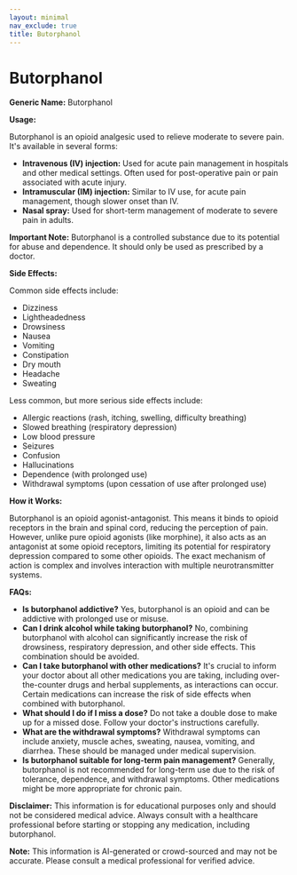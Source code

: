 ```yaml
---
layout: minimal
nav_exclude: true
title: Butorphanol
---
```


# Butorphanol

**Generic Name:** Butorphanol

**Usage:**

Butorphanol is an opioid analgesic used to relieve moderate to severe pain.  It's available in several forms:

* **Intravenous (IV) injection:**  Used for acute pain management in hospitals and other medical settings.  Often used for post-operative pain or pain associated with acute injury.
* **Intramuscular (IM) injection:** Similar to IV use, for acute pain management, though slower onset than IV.
* **Nasal spray:** Used for short-term management of moderate to severe pain in adults.


**Important Note:** Butorphanol is a controlled substance due to its potential for abuse and dependence. It should only be used as prescribed by a doctor.


**Side Effects:**

Common side effects include:

* Dizziness
* Lightheadedness
* Drowsiness
* Nausea
* Vomiting
* Constipation
* Dry mouth
* Headache
* Sweating

Less common, but more serious side effects include:

* Allergic reactions (rash, itching, swelling, difficulty breathing)
* Slowed breathing (respiratory depression)
* Low blood pressure
* Seizures
* Confusion
* Hallucinations
* Dependence (with prolonged use)
* Withdrawal symptoms (upon cessation of use after prolonged use)


**How it Works:**

Butorphanol is an opioid agonist-antagonist. This means it binds to opioid receptors in the brain and spinal cord, reducing the perception of pain.  However, unlike pure opioid agonists (like morphine), it also acts as an antagonist at some opioid receptors, limiting its potential for respiratory depression compared to some other opioids.  The exact mechanism of action is complex and involves interaction with multiple neurotransmitter systems.


**FAQs:**

* **Is butorphanol addictive?** Yes, butorphanol is an opioid and can be addictive with prolonged use or misuse.
* **Can I drink alcohol while taking butorphanol?** No, combining butorphanol with alcohol can significantly increase the risk of drowsiness, respiratory depression, and other side effects.  This combination should be avoided.
* **Can I take butorphanol with other medications?**  It's crucial to inform your doctor about all other medications you are taking, including over-the-counter drugs and herbal supplements, as interactions can occur.  Certain medications can increase the risk of side effects when combined with butorphanol.
* **What should I do if I miss a dose?**  Do not take a double dose to make up for a missed dose.  Follow your doctor's instructions carefully.
* **What are the withdrawal symptoms?**  Withdrawal symptoms can include anxiety, muscle aches, sweating, nausea, vomiting, and diarrhea.  These should be managed under medical supervision.
* **Is butorphanol suitable for long-term pain management?**  Generally, butorphanol is not recommended for long-term use due to the risk of tolerance, dependence, and withdrawal symptoms.  Other medications might be more appropriate for chronic pain.


**Disclaimer:** This information is for educational purposes only and should not be considered medical advice.  Always consult with a healthcare professional before starting or stopping any medication, including butorphanol.


**Note:** This information is AI-generated or crowd-sourced and may not be accurate. Please consult a medical professional for verified advice.